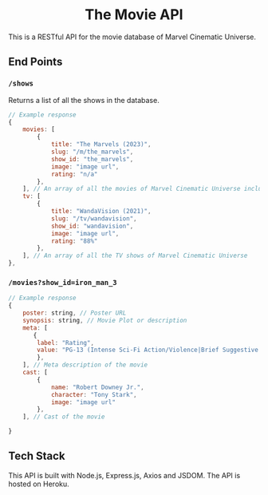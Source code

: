 <h1 align="center">The Movie API</h1>
<p>This is a RESTful API for the movie database of Marvel Cinematic Universe.</p>

<h2>End Points</h2>
<h3><code>/shows</code></h3>
<p>Returns a list of all the shows in the database.</p>

```js
// Example response
{
    movies: [
        {
            title: "The Marvels (2023)",
            slug: "/m/the_marvels",
            show_id: "the_marvels",
            image: "image url",
            rating: "n/a"
        },
    ], // An array of all the movies of Marvel Cinematic Universe including upcoming movies.
    tv: [
        {
            title: "WandaVision (2021)",
            slug: "/tv/wandavision",
            show_id: "wandavision",
            image: "image url",
            rating: "88%"
        },
    ], // An array of all the TV shows of Marvel Cinematic Universe
},
```

<h3><code>/movies?show_id=iron_man_3</code></h3>
<p>
</p>

```js
// Example response
{
    poster: string, // Poster URL
    synopsis: string, // Movie Plot or description
    meta: [
       {
        label: "Rating",
        value: "PG-13 (Intense Sci-Fi Action/Violence|Brief Suggestive Content)"
        },
    ], // Meta description of the movie
    cast: [
        {
            name: "Robert Downey Jr.",
            character: "Tony Stark",
            image: "image url"
        },
    ], // Cast of the movie

}
```

<h2>Tech Stack</h2>
<p>
    This API is built with Node.js, Express.js, Axios and JSDOM. The API is hosted on Heroku. </p>
